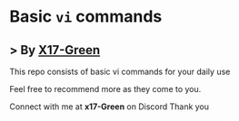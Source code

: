 # **Basic `vi` commands**
## > By [X17-Green](https://twitter.com/marksman_323)

This repo consists of basic vi commands for your daily use

Feel free to recommend more as they come to you.

Connect with me at **x17-Green** on Discord
Thank you
